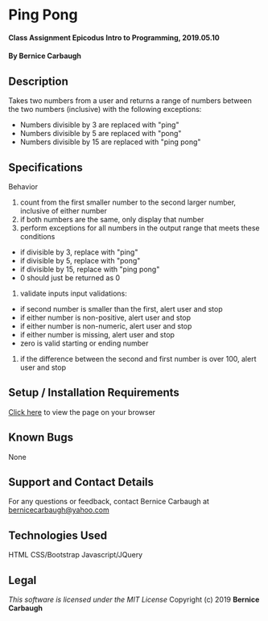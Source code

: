 # Ping Pong
#### Class Assignment Epicodus Intro to Programming, 2019.05.10
#### By Bernice Carbaugh

## Description
Takes two numbers from a user and returns a range of numbers between the two numbers (inclusive) with the following exceptions:
- Numbers divisible by 3 are replaced with "ping"
- Numbers divisible by 5 are replaced with "pong"
- Numbers divisible by 15 are replaced with "ping pong"

## Specifications
Behavior
1. count from the first smaller number to the second larger number, inclusive of either number
1. if both numbers are the same, only display that number
1. perform exceptions for all numbers in the output range that meets these conditions
  - if divisible by 3, replace with "ping"
  - if divisible by 5, replace with "pong"
  - if divisible by 15, replace with "ping pong"
  - 0 should just be returned as 0
1. validate inputs input validations:
  - if second number is smaller than the first, alert user and stop
  - if either number is non-positive, alert user and stop
  - if either number is non-numeric, alert user and stop
  - if either number is missing, alert user and stop 
  - zero is valid starting or ending number
1. if the difference between the second and first number is over 100, alert user and stop

## Setup / Installation Requirements
[Click here](http://bernicecarbaugh.github.io/ping-pong/) to view the page on your browser

## Known Bugs
None

## Support and Contact Details
For any questions or feedback, contact Bernice Carbaugh at bernicecarbaugh@yahoo.com

## Technologies Used
HTML
CSS/Bootstrap
Javascript/JQuery

## Legal
*This software is licensed under the MIT License*
Copyright (c) 2019 **Bernice Carbaugh**